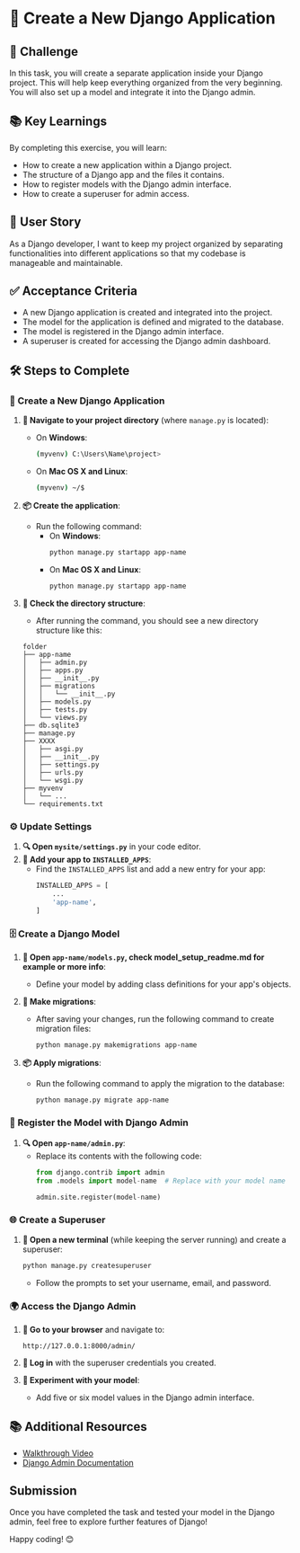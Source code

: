 # 🌟 Create a New Django Application

## 🎯 Challenge

In this task, you will create a separate application inside your Django project. This will help keep everything organized from the very beginning. You will also set up a model and integrate it into the Django admin.

## 📚 Key Learnings

By completing this exercise, you will learn:

- How to create a new application within a Django project.
- The structure of a Django app and the files it contains.
- How to register models with the Django admin interface.
- How to create a superuser for admin access.

## 👤 User Story

As a Django developer, I want to keep my project organized by separating functionalities into different applications so that my codebase is manageable and maintainable.

## ✅ Acceptance Criteria

- A new Django application is created and integrated into the project.
- The model for the application is defined and migrated to the database.
- The model is registered in the Django admin interface.
- A superuser is created for accessing the Django admin dashboard.

## 🛠️ Steps to Complete

### 📁 Create a New Django Application

1. **🔄 Navigate to your project directory** (where `manage.py` is located):
   - On **Windows**:
     ```bash
     (myvenv) C:\Users\Name\project>
     ```
   - On **Mac OS X and Linux**:
     ```bash
     (myvenv) ~/$
     ```

2. **📦 Create the application**:
   - Run the following command:
     - On **Windows**:
       ```bash
       python manage.py startapp app-name
       ```
     - On **Mac OS X and Linux**:
       ```bash
       python manage.py startapp app-name
       ```

3. **📂 Check the directory structure**:
   - After running the command, you should see a new directory structure like this:

   ```
   folder
   ├── app-name
   │   ├── admin.py
   │   ├── apps.py
   │   ├── __init__.py
   │   ├── migrations
   │   │   └── __init__.py
   │   ├── models.py
   │   ├── tests.py
   │   └── views.py
   ├── db.sqlite3
   ├── manage.py
   ├── XXXX
   │   ├── asgi.py
   │   ├── __init__.py
   │   ├── settings.py
   │   ├── urls.py
   │   └── wsgi.py
   ├── myvenv
   │   └── ...
   └── requirements.txt
   ```

### ⚙️ Update Settings

1. **🔍 Open `mysite/settings.py`** in your code editor.
2. **📜 Add your app to `INSTALLED_APPS`**:
   - Find the `INSTALLED_APPS` list and add a new entry for your app:
     ```python
     INSTALLED_APPS = [
         ...
         'app-name',
     ]
     ```

### 🗄️ Create a Django Model

1. **📂 Open `app-name/models.py`, check model_setup_readme.md for example or more info**:
   - Define your model by adding class definitions for your app's objects.

2. **🔄 Make migrations**:
   - After saving your changes, run the following command to create migration files:
     ```bash
     python manage.py makemigrations app-name
     ```

3. **📦 Apply migrations**:
   - Run the following command to apply the migration to the database:
     ```bash
     python manage.py migrate app-name
     ```

### 🏢 Register the Model with Django Admin

1. **🔍 Open `app-name/admin.py`**:
   - Replace its contents with the following code:
     ```python
     from django.contrib import admin
     from .models import model-name  # Replace with your model name

     admin.site.register(model-name)
     ```

### 🌐 Create a Superuser

1. **🔄 Open a new terminal** (while keeping the server running) and create a superuser:
   ```bash
   python manage.py createsuperuser
   ```
   - Follow the prompts to set your username, email, and password.

### 🌍 Access the Django Admin

1. **🔗 Go to your browser** and navigate to:
   ```
   http://127.0.0.1:8000/admin/
   ```
2. **🔑 Log in** with the superuser credentials you created.

3. **📝 Experiment with your model**:
   - Add five or six model values in the Django admin interface.

## 📚 Additional Resources
- [Walkthrough Video](https://youtu.be/M7vSOdpP14I)
- [Django Admin Documentation](https://docs.djangoproject.com/en/4.2/ref/contrib/admin/)

## Submission

Once you have completed the task and tested your model in the Django admin, feel free to explore further features of Django!

Happy coding! 😊